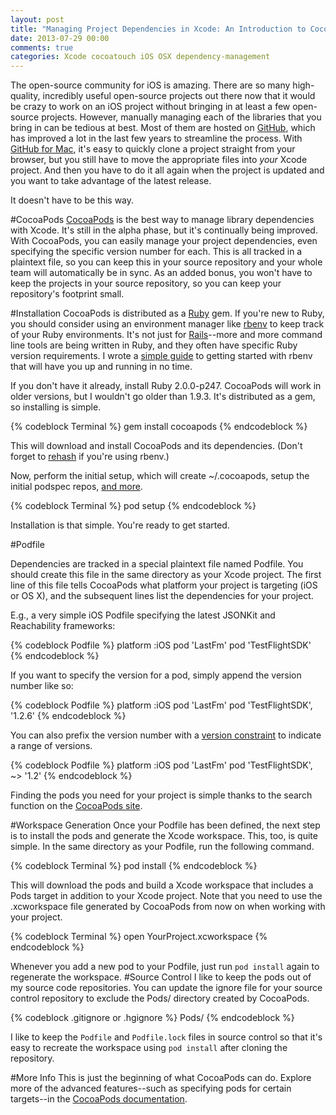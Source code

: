 ```yaml
---
layout: post
title: "Managing Project Dependencies in Xcode: An Introduction to CocoaPods"
date: 2013-07-29 00:00
comments: true
categories: Xcode cocoatouch iOS OSX dependency-management
---
```

The open-source community for iOS is amazing.  There are so many high-quality, incredibly useful open-source projects out there now that it would be crazy to work on an iOS project without bringing in at least a few open-source projects.  However, manually managing each of the libraries that you bring in can be tedious at best.  Most of them are hosted on [GitHub](http://github.com), which has improved a lot in the last few years to streamline the process.  With [GitHub for Mac](http://mac.github.com), it's easy to quickly clone a project straight from your browser, but you still have to move the appropriate files into *your* Xcode project.  And then you have to do it all again when the project is updated and you want to take advantage of the latest release.

It doesn't have to be this way.

#CocoaPods
[CocoaPods](http://cocoapods.org) is the best way to manage library dependencies with Xcode.  It's still in the alpha phase, but it's continually being improved.  With CocoaPods, you can easily manage your project dependencies, even specifying the specific version number for each.  This is all tracked in a plaintext file, so you can keep this in your source repository and your whole team will automatically be in sync.  As an added bonus, you won't have to keep the projects in your source repository, so you can keep your repository's footprint small.

#Installation
CocoaPods is distributed as a [Ruby](http://ruby-lang.org) gem.  If you're new to Ruby, you should consider using an environment manager like [rbenv](http://www.overacker.me/blog/2013/07/10/getting-started-with-rbenv/) to keep track of your Ruby environments.  It's not just for [Rails](http://rubyonrails.org/)--more and more command line tools are being written in Ruby, and they often have specific Ruby version requirements.  I wrote a [simple guide](http://www.overacker.me/blog/2013/07/10/getting-started-with-rbenv/) to getting started with rbenv that will have you up and running in no time.

If you don't have it already, install Ruby 2.0.0-p247.  CocoaPods will work in older versions, but I wouldn't go older than 1.9.3.  It's distributed as a gem, so installing is simple.

{% codeblock Terminal %}
gem install cocoapods
{% endcodeblock %}

This will download and install CocoaPods and its dependencies.  (Don't forget to [rehash](https://github.com/sstephenson/rbenv#rbenv-rehash) if you're using rbenv.)

Now, perform the initial setup, which will create ~/.cocoapods, setup the initial podspec repos, [and more](https://github.com/CocoaPods/CocoaPods/blob/master/lib/cocoapods/command/setup.rb).

{% codeblock Terminal %}
pod setup
{% endcodeblock %}

Installation is that simple.  You're ready to get started.

#Podfile

Dependencies are tracked in a special plaintext file named Podfile.  You should create this file in the same directory as your Xcode project.  The first line of this file tells CocoaPods what platform your project is targeting (iOS or OS X), and the subsequent lines list the dependencies for your project.

E.g., a very simple iOS Podfile specifying the latest JSONKit and Reachability frameworks:

{% codeblock Podfile %}
platform :iOS
pod 'LastFm'
pod 'TestFlightSDK'
{% endcodeblock %}

If you want to specify the version for a pod, simply append the version number like so:

{% codeblock Podfile %}
platform :iOS
pod 'LastFm'
pod 'TestFlightSDK', '1.2.6'
{% endcodeblock %}

You can also prefix the version number with a [version constraint](http://docs.rubygems.org/read/chapter/16#page74) to indicate a range of versions.

{% codeblock Podfile %}
platform :iOS
pod 'LastFm'
pod 'TestFlightSDK', ~> '1.2'
{% endcodeblock %}

Finding the pods you need for your project is simple thanks to the search function on the [CocoaPods site](http://cocoapods.org/).

#Workspace Generation
Once your Podfile has been defined, the next step is to install the pods and generate the Xcode workspace.  This, too, is quite simple.  In the same directory as your Podfile, run the following command.

{% codeblock Terminal %}
pod install
{% endcodeblock %}

This will download the pods and build a Xcode workspace that includes a Pods target in addition to your Xcode project.  Note that you need to use the .xcworkspace file generated by CocoaPods from now on when working with your project.

{% codeblock Terminal %}
open YourProject.xcworkspace
{% endcodeblock %}

Whenever you add a new pod to your Podfile, just run `pod install` again to regenerate the workspace.
#Source Control
I like to keep the pods out of my source code repositories.  You can update the ignore file for your source control repository to exclude the Pods/ directory created by CocoaPods.

{% codeblock .gitignore or .hgignore %}
Pods/
{% endcodeblock %}

I like to keep the `Podfile` and `Podfile.lock` files in source control so that it's easy to recreate the workspace using `pod install` after cloning the repository.

#More Info
This is just the beginning of what CocoaPods can do.  Explore more of the advanced features--such as specifying pods for certain targets--in the [CocoaPods documentation](http://docs.cocoapods.org/).